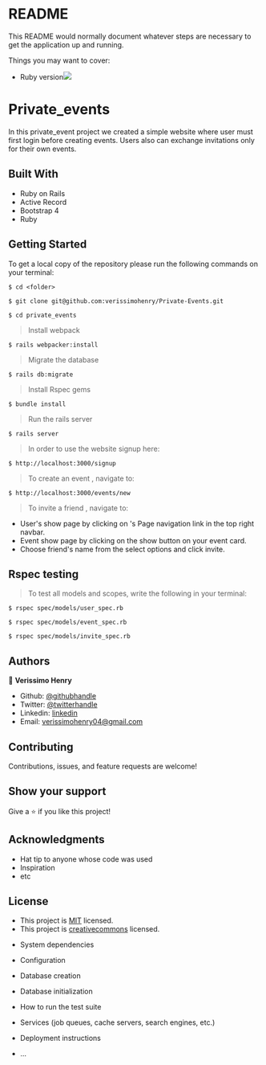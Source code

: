 # README

This README would normally document whatever steps are necessary to get the
application up and running.

Things you may want to cover:

* Ruby version![](https://img.shields.io/badge/Microverse-blueviolet)

# Private_events

In this private_event project we created a simple website where user must first login before creating events. Users also can exchange invitations only for their own events.

## Built With

- Ruby on Rails
- Active Record
- Bootstrap 4
- Ruby

## Getting Started

To get a local copy of the repository please run the following commands on your terminal:

```
$ cd <folder>
```

```
$ git clone git@github.com:verissimohenry/Private-Events.git 
```

```
$ cd private_events
```
> Install webpack
```
$ rails webpacker:install 
```

> Migrate the database

```
$ rails db:migrate
```
> Install Rspec gems

```
$ bundle install
```

> Run the rails server

```
$ rails server
```

> In order to use the website signup here:

```
$ http://localhost:3000/signup
```

> To create an event , navigate to:

```
$ http://localhost:3000/events/new
```
> To invite a friend , navigate to:

- User's show page by clicking on <name>'s Page navigation link in the top right navbar. 
- Event show page by clicking on the show button on your event card.
- Choose friend's name from the select options and click invite.

## Rspec testing
 > To test all models and scopes, write the following in your terminal:
 ```
$ rspec spec/models/user_spec.rb
```
```
$ rspec spec/models/event_spec.rb
```
```
$ rspec spec/models/invite_spec.rb
```
## Authors

👤 **Verissimo Henry**

- Github: [@githubhandle](https://github.com/verissimohenry)
- Twitter: [@twitterhandle](https://twitter.com/verissimohenry)
- Linkedin: [linkedin](https://www.linkedin.com/in/henry-verissimo-618906167/)
- Email: verissimohenry04@gmail.com

## Contributing

Contributions, issues, and feature requests are welcome!

## Show your support

Give a ⭐️ if you like this project!

## Acknowledgments

- Hat tip to anyone whose code was used
- Inspiration
- etc

## License

- This project is [MIT](https://opensource.org/licenses/MIT) licensed.
- This project is [creativecommons](https://creativecommons.org/licenses/by-nc/4.0/) licensed.


* System dependencies

* Configuration

* Database creation

* Database initialization

* How to run the test suite

* Services (job queues, cache servers, search engines, etc.)

* Deployment instructions

* ...
